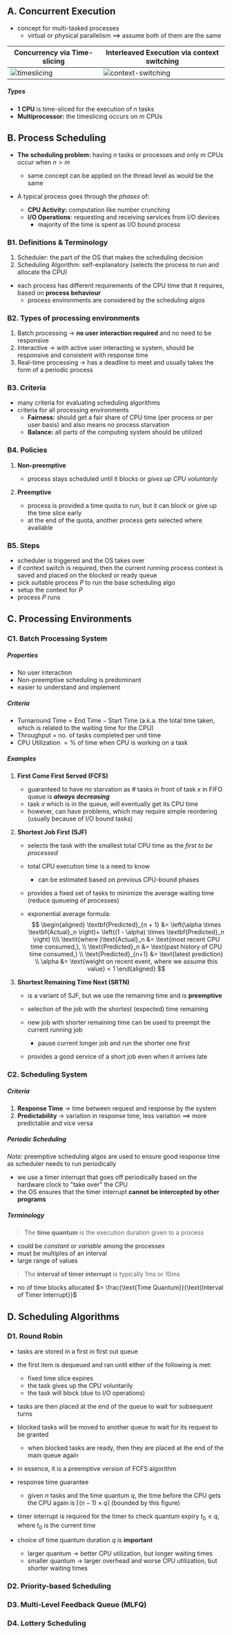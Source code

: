 ## A. Concurrent Execution
- concept for multi-tasked processes
	- virtual or physical parallelism $\implies$ assume both of them are the same 

| Concurrency via Time-slicing              | Interleaved Execution via context switching           |
| ----------------------------------------- | ----------------------------------------------------- |
| ![timeslicing](../assets/timeslicing.png) | ![context-switching](../assets/context-switching.png) |
##### Types
- $\mathbf{1}$ **CPU** is time-sliced for the execution of $n$ tasks
- **Multiprocessor:** the timeslicing occurs on $m$ CPUs
## B. Process Scheduling
- **The scheduling problem:** having $n$ tasks or processes and only $m$ CPUs occur when $n \gt m$
	- same concept can be applied on the thread level as would be the same

- A typical process goes through the *phases* of:
	- **CPU Activity:** computation like number crunching
	- **I/O Operations**: requesting and receiving services from I/O devices
		- majority of the time is spent as I/O bound process

### B1. Definitions & Terminology
1. Scheduler: the part of the OS that makes the scheduling decision
2. Scheduling Algorithm: self-explanatory (selects the process to run and allocate the CPU)

- each process has different requirements of the CPU time that it requires, based on **process behaviour**
	- process environments are considered by the scheduling algos
### B2. Types of processing environments
1. Batch processing $\to$ **no user interaction required** and no need to be responsive
2. Interactive $\to$ with active user interacting w system, should be responsive and consistent with response time
3. Real-time processing $\to$ has a deadline to meet and usually takes the form of a periodic process
### B3. Criteria
- many criteria for evaluating scheduling algorithms
- criteria for all processing environments
	- **Fairness:** should get a fair share of CPU time (per process or per user basis) and also means no process starvation
	- **Balance:** all parts of the computing system should be utilized
### B4. Policies
1. **Non-preemptive**
	- process stays scheduled until it blocks or *gives up CPU voluntarily*

2. **Preemptive**
	- process is provided a time quota to run, but it can block or give up the time slice early
	- at the end of the quota, another process gets selected where available

### B5. Steps
- scheduler is triggered and the OS takes over
- if context switch is required, then the current running process context is saved and placed on the blocked or ready queue
- pick suitable process $P$ to run the base scheduling algo
- setup the context for $P$
- process $P$ runs
## C. Processing Environments
### C1. Batch Processing System
##### Properties
- No user interaction
- Non-preemptive scheduling is predominant
- easier to understand and implement 

##### Criteria
- $\text{Turnaround Time} = \text{End Time} - \text{Start Time}$ (a.k.a. the total time taken, which is related to the waiting time for the CPU)
- Throughput $=$ no. of tasks completed per unit time
- CPU Utilization $= \%$ of time when CPU is working on a task
##### Examples
1. **First Come First Served (FCFS)**
	- guaranteed to have no starvation as \# tasks in front of task $x$ in FIFO queue is ***always decreasing***
	- task $x$ which is in the queue, will eventually get its CPU time
	- however, can have problems, which may require simple reordering (usually because of I/O bound tasks)

2. **Shortest Job First (SJF)**
	- selects the task with the smallest total CPU time as the *first to be processed*
	- total CPU execution time is a need to know
		- can be estimated based on previous CPU-bound phases
		
	- provides a fixed set of tasks to minimize the average waiting time (reduce queueing of processes)
	- exponential average formula:
		$$
		\begin{aligned}
		\textbf{Predicted}_{n + 1} &= \left(\alpha \times \textbf{Actual}_n \right)+ \left((1 - \alpha) \times \textbf{Predicted}_n \right) \\\\
		\textit{where }\text{Actual}_n &= \text{most recent CPU time consumed,}, \\
		\text{Predicted}_n &= \text{past history of CPU time consumed,} \\
		\text{Predicted}_{n+1} &= \text{latest prediction} \\
		\alpha &= \text{weight on recent event, where we assume this value} < 1
		\end{aligned}
		$$

3. **Shortest Remaining Time Next (SRTN)**
	- is a variant of SJF, but we use the remaining time and is **preemptive**
	- selection of the job with the shortest (expected) time remaining

	- new job with shorter remaining time can be used to preempt the current running job
		- pause current longer job and run the shorter one first
		
	- provides a good service of a short job even when it arrives late
### C2. Scheduling System
##### Criteria
1. **Response Time** $\to$ time between request and response by the system
2. **Predictability** $\to$ variation in response time, less variation $\implies$ more predictable and vice versa
##### Periodic Scheduling
*Note:* preemptive scheduling algos are used to ensure good response time as scheduler needs to run periodically

- we use a timer interrupt that goes off periodically based on the hardware clock to "take over" the CPU
- the OS ensures that the timer interrupt **cannot be intercepted by other programs**
##### Terminology
> The **time quantum** is the execution duration given to a process
- could be *constant* or *variable* among the processes
- must be multiples of an interval 
- large range of values

> The **interval of timer interrupt** is typically $1$ms or $10$ms

- no of time blocks allocated $= \frac{\text{Time Quantum}}{\text{Interval of Timer Interrupt}}$
## D. Scheduling Algorithms
### D1. Round Robin
- tasks are stored in a first in first out queue
- the first item is dequeued and ran until either of the following is met:
	- fixed time slice expires
	- the task gives up the CPU voluntarily
	- the task will block (due to I/O operations)

- tasks are then placed at the end of the queue to wait for subsequent turns 

- blocked tasks will be moved to another queue to wait for its request to be granted
	- when blocked tasks are ready, then they are placed at the end of the main queue again

- in essence, it is a preemptive version of FCFS algorithm

- response time guarantee
	- given $n$ tasks and the time quantum $q$, the time before the CPU gets the CPU again is $\lceil(n-1) \times q \rceil$ (bounded by this figure)

- timer interrupt is required for the timer to check quantum expiry $t_0 \leq q$, where $t_0$ is the current time

- choice of time quantum duration $q$ is **important**
	- larger quantum $\to$ better CPU utilization, but longer waiting times
	- smaller quantum $\to$ larger overhead and worse CPU utilization, but shorter waiting times
### D2. Priority-based Scheduling

### D3. Multi-Level Feedback Queue (MLFQ)

### D4. Lottery Scheduling
